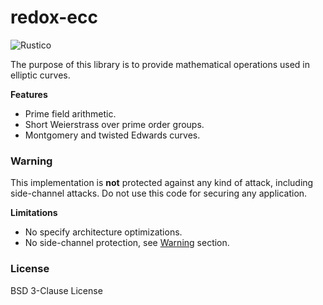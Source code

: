 # redox-ecc

![Rustico](https://github.com/armfazh/redox-ecc/workflows/Rustico/badge.svg)

The purpose of this library is to provide mathematical operations used in elliptic curves.

**Features**
-   Prime field arithmetic.
-   Short Weierstrass over prime order groups.
-   Montgomery and twisted Edwards curves.

### Warning

This implementation is **not** protected against any kind of attack,
including side-channel attacks. Do not use this code for securing any application.

**Limitations**
-   No specify architecture optimizations.
-   No side-channel protection, see [Warning](#Warning) section.

### License

BSD 3-Clause License
